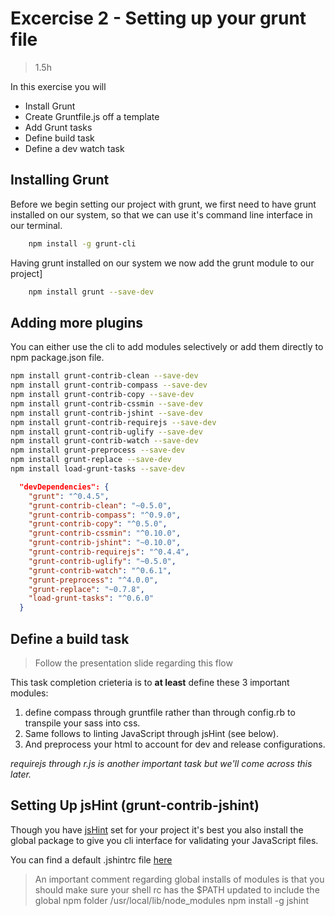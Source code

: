 Excercise 2 - Setting up your grunt file
=========
>1.5h

In this exercise you will

  - Install Grunt
  - Create Gruntfile.js off a template
  - Add Grunt tasks
  - Define build task
  - Define a dev watch task

Installing Grunt
----
Before we begin setting our project with grunt, we first need to have grunt installed on our system, so that we can use it's command line interface in our terminal.
````sh
    npm install -g grunt-cli
````

Having grunt installed on our system we now add the grunt module to our project]

````sh
    npm install grunt --save-dev
````

Adding more plugins
----
You can either use the cli to add modules selectively or add them directly to npm package.json file.

```sh
npm install grunt-contrib-clean --save-dev
npm install grunt-contrib-compass --save-dev
npm install grunt-contrib-copy --save-dev
npm install grunt-contrib-cssmin --save-dev
npm install grunt-contrib-jshint --save-dev
npm install grunt-contrib-requirejs --save-dev
npm install grunt-contrib-uglify --save-dev
npm install grunt-contrib-watch --save-dev
npm install grunt-preprocess --save-dev
npm install grunt-replace --save-dev
npm install load-grunt-tasks --save-dev
```

```json
  "devDependencies": {
    "grunt": "^0.4.5",
    "grunt-contrib-clean": "~0.5.0",
    "grunt-contrib-compass": "^0.9.0",
    "grunt-contrib-copy": "^0.5.0",
    "grunt-contrib-cssmin": "^0.10.0",
    "grunt-contrib-jshint": "~0.10.0",
    "grunt-contrib-requirejs": "^0.4.4",
    "grunt-contrib-uglify": "~0.5.0",
    "grunt-contrib-watch": "^0.6.1",
    "grunt-preprocess": "^4.0.0",
    "grunt-replace": "~0.7.8",
    "load-grunt-tasks": "^0.6.0"
  }
```

Define a build task
----
> Follow the presentation slide regarding this flow

This task completion crieteria is to __at least__ define these 3 important modules:
1. define compass through gruntfile rather than through config.rb to transpile your sass into css.
2. Same follows to linting JavaScript through jsHint (see below).
3. And preprocess your html to account for dev and release configurations.

_requirejs through r.js is another important task but we'll come across this later._



Setting Up jsHint (grunt-contrib-jshint)
----

Though you have [jsHint] set for your project it's best you also install the global package to give you cli interface for validating your JavaScript files.

You can find a default .jshintrc file [here]


> An important comment regarding global installs of modules
> is that you should make sure your shell rc has the $PATH updated to include the global npm folder /usr/local/lib/node_modules
> npm install -g jshint


[grunt-init]:http://gruntjs.com/project-scaffolding
[grunt-init-gruntfile]:https://github.com/gruntjs/grunt-init-gruntfile
[jsHint]:http://www.jshint.com/docs/
[here]:https://github.com/jshint/jshint/blob/master/examples/.jshintrc

